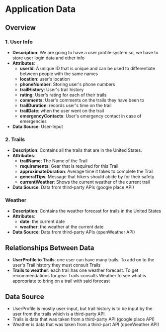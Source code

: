 # Application Data

## Overview
 
### 1. User Info

- **Description**: We are going to have a user profile system so, we have to store user login data and other info
- **Attributes**:
   - **userId**: A unique ID that is unique and can be used to differentiate between people with the same names
   - **location**: user's location
   - **phoneNumber**: Storing  user's phone numbers
   - **trailHistory**: User's trail history
   - **rating**: User's rating for each of their trails
   - **comments**: User's comments on the trails they have been to
   - **trailDuration**: records user's time on the trail
   - **trailDate**: when the user went on the trail
   - **emergencyContacts**: User's emergency contact in case of emergencies
- **Data Source**: User-Input 

### 2. Trails

- **Description**: Contains all the trails that are in the United States.
- **Attributes**:
    - **trailName**: The Name of the Trail
    - **requirements**: Gear that is required for this Trail
    - **approximateDuration**: Average time it takes to complete the Trail
    - **generalTips**: Message that hikers should abide by for their safety
    - **currentWeather**: Shows the current weather of the current trail
- **Data Source**: Data from third-party APIs (google place API)

### Weather

- **Description**: Contains the weather forecast for trails in the United States
- **Attributes**:
    - **date**: the current date
    - **weather**: the weather at the current date
- **Data Source**: Data from third-party APIs (openWeather API)

## Relationships Between Data 
- **UserProfile to Trails**: one user can have many trails. To add on to the user's Trail history they must consult Trails
- **Trails to weather**: each trail has one weather forecast. To get recommendations for gear Trails consults Weather to see what is appropriate to bring on a trail with said forecast

## Data Source
 - UserProfile is mostly user-input, but trail history is to be input by the user from the trails which is a third-party API.
 - Trails is data that was taken from a third-party API (google place API)
 - Weather is data that was taken from a third-part API (openWeather API)
